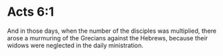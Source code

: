 # Acts 6:1

And in those days, when the number of the disciples was multiplied, there arose a murmuring of the Grecians against the Hebrews, because their widows were neglected in the daily ministration.